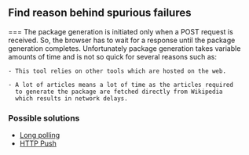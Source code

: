 ## Find reason behind spurious failures
===
The package generation is initiated only when a POST request is
received. So, the browser has to wait for a response until the package
generation completes. Unfortunately package generation takes variable
amounts of time and is not so quick for several reasons such as:

	- This tool relies on other tools which are hosted on the web.

	- A lot of articles means a lot of time as the articles required
	  to generate the package are fetched directly from Wikipedia
	  which results in network delays.

### Possible solutions
* [Long polling](https://stackoverflow.com/a/5062670/5614968)
* [HTTP Push](https://blog.risingstack.com/node-js-http-2-push/)
